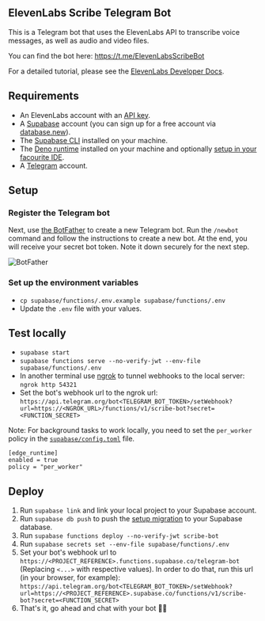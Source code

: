 ## ElevenLabs Scribe Telegram Bot

This is a Telegram bot that uses the ElevenLabs API to transcribe voice messages, as well as audio and video files.

You can find the bot here: https://t.me/ElevenLabsScribeBot

For a detailed tutorial, please see the [ElevenLabs Developer Docs](https://elevenlabs.io/docs/cookbooks/speech-to-text/telegram-bot).

## Requirements

- An ElevenLabs account with an [API key](/app/settings/api-keys).
- A [Supabase](https://supabase.com) account (you can sign up for a free account via [database.new](https://database.new)).
- The [Supabase CLI](https://supabase.com/docs/guides/local-development) installed on your machine.
- The [Deno runtime](https://docs.deno.com/runtime/getting_started/installation/) installed on your machine and optionally [setup in your facourite IDE](https://docs.deno.com/runtime/getting_started/setup_your_environment).
- A [Telegram](https://telegram.org) account.

## Setup

### Register the Telegram bot

Next, use [the BotFather](https://t.me/BotFather) to create a new Telegram bot. Run the `/newbot` command and follow the instructions to create a new bot. At the end, you will receive your secret bot token. Note it down securely for the next step.

![BotFather](/assets/images/cookbooks/scribe/telegram-bot/bot-father.png)

### Set up the environment variables

- `cp supabase/functions/.env.example supabase/functions/.env`
- Update the `.env` file with your values.

## Test locally

- `supabase start`
- `supabase functions serve --no-verify-jwt --env-file supabase/functions/.env`
- In another terminal use [ngrok](https://ngrok.com/) to tunnel webhooks to the local server: `ngrok http 54321`
- Set the bot's webhook url to the ngrok url: `https://api.telegram.org/bot<TELEGRAM_BOT_TOKEN>/setWebhook?url=https://<NGROK_URL>/functions/v1/scribe-bot?secret=<FUNCTION_SECRET>`

Note: For background tasks to work locally, you need to set the `per_worker` policy in the [`supabase/config.toml`](./supabase/config.toml) file.

```
[edge_runtime]
enabled = true
policy = "per_worker"
```

## Deploy

1. Run `supabase link` and link your local project to your Supabase account.
2. Run `supabase db push` to push the [setup migration](./supabase/migrations/20250203045928_init.sql) to your Supabase database.
3. Run `supabase functions deploy --no-verify-jwt scribe-bot`
4. Run `supabase secrets set --env-file supabase/functions/.env`
5. Set your bot's webhook url to `https://<PROJECT_REFERENCE>.functions.supabase.co/telegram-bot` (Replacing `<...>` with respective values). In order to do that, run this url (in your browser, for example): `https://api.telegram.org/bot<TELEGRAM_BOT_TOKEN>/setWebhook?url=https://<PROJECT_REFERENCE>.supabase.co/functions/v1/scribe-bot?secret=<FUNCTION_SECRET>`
6. That's it, go ahead and chat with your bot 🤖💬
